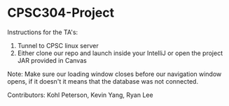 # CPSC304-Project

Instructions for the TA's:
1. Tunnel to CPSC linux server
2. Either clone our repo and launch inside your IntelliJ or open the project JAR provided in Canvas

Note: Make sure our loading window closes before our navigation window opens, if it doesn't it means that the database was not connected.

Contributors:
Kohl Peterson, Kevin Yang, Ryan Lee
